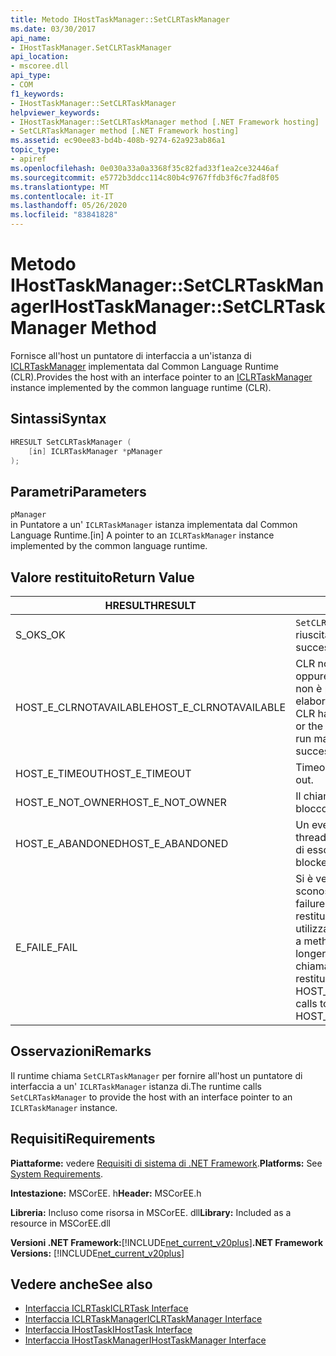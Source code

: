 ```yaml
---
title: Metodo IHostTaskManager::SetCLRTaskManager
ms.date: 03/30/2017
api_name:
- IHostTaskManager.SetCLRTaskManager
api_location:
- mscoree.dll
api_type:
- COM
f1_keywords:
- IHostTaskManager::SetCLRTaskManager
helpviewer_keywords:
- IHostTaskManager::SetCLRTaskManager method [.NET Framework hosting]
- SetCLRTaskManager method [.NET Framework hosting]
ms.assetid: ec90ee83-bd4b-408b-9274-62a923ab86a1
topic_type:
- apiref
ms.openlocfilehash: 0e030a33a0a3368f35c82fad33f1ea2ce32446af
ms.sourcegitcommit: e5772b3ddcc114c80b4c9767ffdb3f6c7fad8f05
ms.translationtype: MT
ms.contentlocale: it-IT
ms.lasthandoff: 05/26/2020
ms.locfileid: "83841828"
---
```

# <a name="ihosttaskmanagersetclrtaskmanager-method"></a><span data-ttu-id="69828-102">Metodo IHostTaskManager::SetCLRTaskManager</span><span class="sxs-lookup"><span data-stu-id="69828-102">IHostTaskManager::SetCLRTaskManager Method</span></span>
<span data-ttu-id="69828-103">Fornisce all'host un puntatore di interfaccia a un'istanza di [ICLRTaskManager](iclrtaskmanager-interface.md) implementata dal Common Language Runtime (CLR).</span><span class="sxs-lookup"><span data-stu-id="69828-103">Provides the host with an interface pointer to an [ICLRTaskManager](iclrtaskmanager-interface.md) instance implemented by the common language runtime (CLR).</span></span>  
  
## <a name="syntax"></a><span data-ttu-id="69828-104">Sintassi</span><span class="sxs-lookup"><span data-stu-id="69828-104">Syntax</span></span>  
  
```cpp  
HRESULT SetCLRTaskManager (  
    [in] ICLRTaskManager *pManager  
);  
```  
  
## <a name="parameters"></a><span data-ttu-id="69828-105">Parametri</span><span class="sxs-lookup"><span data-stu-id="69828-105">Parameters</span></span>  
 `pManager`  
 <span data-ttu-id="69828-106">in Puntatore a un' `ICLRTaskManager` istanza implementata dal Common Language Runtime.</span><span class="sxs-lookup"><span data-stu-id="69828-106">[in] A pointer to an `ICLRTaskManager` instance implemented by the common language runtime.</span></span>  
  
## <a name="return-value"></a><span data-ttu-id="69828-107">Valore restituito</span><span class="sxs-lookup"><span data-stu-id="69828-107">Return Value</span></span>  
  
|<span data-ttu-id="69828-108">HRESULT</span><span class="sxs-lookup"><span data-stu-id="69828-108">HRESULT</span></span>|<span data-ttu-id="69828-109">Description</span><span class="sxs-lookup"><span data-stu-id="69828-109">Description</span></span>|  
|-------------|-----------------|  
|<span data-ttu-id="69828-110">S_OK</span><span class="sxs-lookup"><span data-stu-id="69828-110">S_OK</span></span>|<span data-ttu-id="69828-111">`SetCLRTaskManager`la restituzione è riuscita.</span><span class="sxs-lookup"><span data-stu-id="69828-111">`SetCLRTaskManager` returned successfully.</span></span>|  
|<span data-ttu-id="69828-112">HOST_E_CLRNOTAVAILABLE</span><span class="sxs-lookup"><span data-stu-id="69828-112">HOST_E_CLRNOTAVAILABLE</span></span>|<span data-ttu-id="69828-113">CLR non è stato caricato in un processo oppure CLR si trova in uno stato in cui non è possibile eseguire codice gestito o elaborare la chiamata correttamente.</span><span class="sxs-lookup"><span data-stu-id="69828-113">The CLR has not been loaded into a process, or the CLR is in a state in which it cannot run managed code or process the call successfully.</span></span>|  
|<span data-ttu-id="69828-114">HOST_E_TIMEOUT</span><span class="sxs-lookup"><span data-stu-id="69828-114">HOST_E_TIMEOUT</span></span>|<span data-ttu-id="69828-115">Timeout della chiamata.</span><span class="sxs-lookup"><span data-stu-id="69828-115">The call timed out.</span></span>|  
|<span data-ttu-id="69828-116">HOST_E_NOT_OWNER</span><span class="sxs-lookup"><span data-stu-id="69828-116">HOST_E_NOT_OWNER</span></span>|<span data-ttu-id="69828-117">Il chiamante non è il proprietario del blocco.</span><span class="sxs-lookup"><span data-stu-id="69828-117">The caller does not own the lock.</span></span>|  
|<span data-ttu-id="69828-118">HOST_E_ABANDONED</span><span class="sxs-lookup"><span data-stu-id="69828-118">HOST_E_ABANDONED</span></span>|<span data-ttu-id="69828-119">Un evento è stato annullato mentre un thread bloccato o Fiber era in attesa su di esso.</span><span class="sxs-lookup"><span data-stu-id="69828-119">An event was canceled while a blocked thread or fiber was waiting on it.</span></span>|  
|<span data-ttu-id="69828-120">E_FAIL</span><span class="sxs-lookup"><span data-stu-id="69828-120">E_FAIL</span></span>|<span data-ttu-id="69828-121">Si è verificato un errore irreversibile sconosciuto.</span><span class="sxs-lookup"><span data-stu-id="69828-121">An unknown catastrophic failure occurred.</span></span> <span data-ttu-id="69828-122">Quando un metodo restituisce E_FAIL, CLR non è più utilizzabile all'interno del processo.</span><span class="sxs-lookup"><span data-stu-id="69828-122">When a method returns E_FAIL, the CLR is no longer usable within the process.</span></span> <span data-ttu-id="69828-123">Le chiamate successive ai metodi di hosting restituiscono HOST_E_CLRNOTAVAILABLE.</span><span class="sxs-lookup"><span data-stu-id="69828-123">Subsequent calls to hosting methods return HOST_E_CLRNOTAVAILABLE.</span></span>|  
  
## <a name="remarks"></a><span data-ttu-id="69828-124">Osservazioni</span><span class="sxs-lookup"><span data-stu-id="69828-124">Remarks</span></span>  
 <span data-ttu-id="69828-125">Il runtime chiama `SetCLRTaskManager` per fornire all'host un puntatore di interfaccia a un' `ICLRTaskManager` istanza di.</span><span class="sxs-lookup"><span data-stu-id="69828-125">The runtime calls `SetCLRTaskManager` to provide the host with an interface pointer to an `ICLRTaskManager` instance.</span></span>  
  
## <a name="requirements"></a><span data-ttu-id="69828-126">Requisiti</span><span class="sxs-lookup"><span data-stu-id="69828-126">Requirements</span></span>  
 <span data-ttu-id="69828-127">**Piattaforme:** vedere [Requisiti di sistema di .NET Framework](../../get-started/system-requirements.md).</span><span class="sxs-lookup"><span data-stu-id="69828-127">**Platforms:** See [System Requirements](../../get-started/system-requirements.md).</span></span>  
  
 <span data-ttu-id="69828-128">**Intestazione:** MSCorEE. h</span><span class="sxs-lookup"><span data-stu-id="69828-128">**Header:** MSCorEE.h</span></span>  
  
 <span data-ttu-id="69828-129">**Libreria:** Incluso come risorsa in MSCorEE. dll</span><span class="sxs-lookup"><span data-stu-id="69828-129">**Library:** Included as a resource in MSCorEE.dll</span></span>  
  
 <span data-ttu-id="69828-130">**Versioni .NET Framework:**[!INCLUDE[net_current_v20plus](../../../../includes/net-current-v20plus-md.md)]</span><span class="sxs-lookup"><span data-stu-id="69828-130">**.NET Framework Versions:** [!INCLUDE[net_current_v20plus](../../../../includes/net-current-v20plus-md.md)]</span></span>  
  
## <a name="see-also"></a><span data-ttu-id="69828-131">Vedere anche</span><span class="sxs-lookup"><span data-stu-id="69828-131">See also</span></span>

- [<span data-ttu-id="69828-132">Interfaccia ICLRTask</span><span class="sxs-lookup"><span data-stu-id="69828-132">ICLRTask Interface</span></span>](iclrtask-interface.md)
- [<span data-ttu-id="69828-133">Interfaccia ICLRTaskManager</span><span class="sxs-lookup"><span data-stu-id="69828-133">ICLRTaskManager Interface</span></span>](iclrtaskmanager-interface.md)
- [<span data-ttu-id="69828-134">Interfaccia IHostTask</span><span class="sxs-lookup"><span data-stu-id="69828-134">IHostTask Interface</span></span>](ihosttask-interface.md)
- [<span data-ttu-id="69828-135">Interfaccia IHostTaskManager</span><span class="sxs-lookup"><span data-stu-id="69828-135">IHostTaskManager Interface</span></span>](ihosttaskmanager-interface.md)
